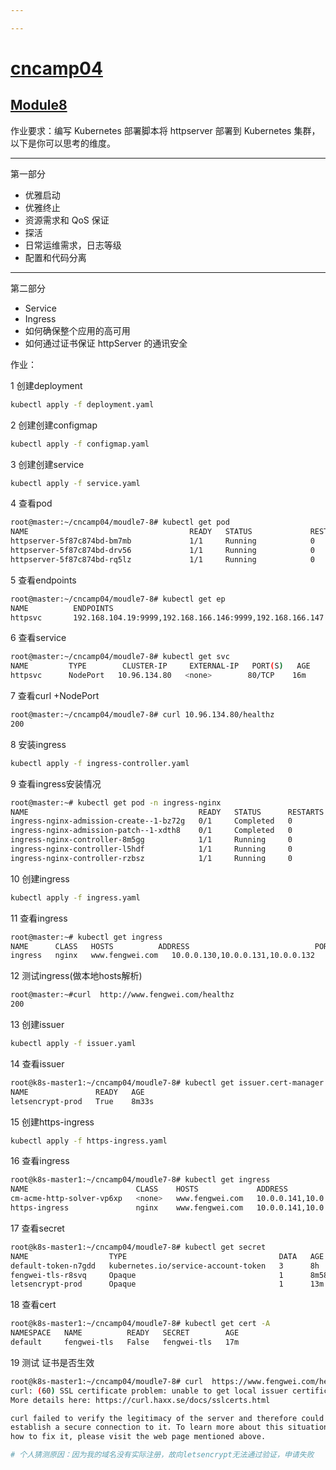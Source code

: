 ```yaml
---

---
```


# [cncamp04](https://github.com/realpeiqi/cncamp04/)

## [Module8](https://github.com/realpeiqi/cncamp04/tree/main/moudle8)

作业要求：编写 Kubernetes 部署脚本将 httpserver 部署到 Kubernetes 集群，以下是你可以思考的维度。

------

第一部分

- 优雅启动
- 优雅终止
- 资源需求和 QoS 保证
- 探活
- 日常运维需求，日志等级
- 配置和代码分离

------

第二部分

- Service
- Ingress
- 如何确保整个应用的高可用
- 如何通过证书保证 httpServer 的通讯安全

作业：

1	创建deployment

```sh
kubectl apply -f deployment.yaml
```

2	创建创建configmap

```sh
kubectl apply -f configmap.yaml
```

3	创建创建service 

```sh
kubectl apply -f service.yaml
```

4	查看pod

```sh
root@master:~/cncamp04/moudle7-8# kubectl get pod 
NAME                                    READY   STATUS             RESTARTS       AGE
httpserver-5f87c874bd-bm7mb             1/1     Running            0              34m
httpserver-5f87c874bd-drv56             1/1     Running            0              34m
httpserver-5f87c874bd-rq5lz             1/1     Running            0              34m

```

5	查看endpoints

```sh
root@master:~/cncamp04/moudle7-8# kubectl get ep
NAME          ENDPOINTS                                                       AGE
httpsvc       192.168.104.19:9999,192.168.166.146:9999,192.168.166.147:9999   11m

```

6	查看service

```sh
root@master:~/cncamp04/moudle7-8# kubectl get svc 
NAME         TYPE        CLUSTER-IP     EXTERNAL-IP   PORT(S)   AGE
httpsvc      NodePort   10.96.134.80   <none>        80/TCP    16m
```

7	查看curl +NodePort

```sh
root@master:~/cncamp04/moudle7-8# curl 10.96.134.80/healthz
200
```

8	安装ingress

```sh
kubectl apply -f ingress-controller.yaml
```

9	查看ingress安装情况 

```sh
root@master:~# kubectl get pod -n ingress-nginx
NAME                                      READY   STATUS      RESTARTS   AGE
ingress-nginx-admission-create--1-bz72g   0/1     Completed   0          3h25m
ingress-nginx-admission-patch--1-xdth8    0/1     Completed   0          3h25m
ingress-nginx-controller-8m5gg            1/1     Running     0          3h16m
ingress-nginx-controller-l5hdf            1/1     Running     0          3h25m
ingress-nginx-controller-rzbsz            1/1     Running     0          3h25m
```

10	创建ingress

```sh
kubectl apply -f ingress.yaml
```

11 查看ingress

```sh
root@master:~# kubectl get ingress
NAME      CLASS   HOSTS          ADDRESS                            PORTS   AGE
ingress   nginx   www.fengwei.com   10.0.0.130,10.0.0.131,10.0.0.132   80      3h3m
```

12 测试ingress(做本地hosts解析)

```sh
root@master:~#curl  http://www.fengwei.com/healthz
200
```

13 创建issuer

```  sh
kubectl apply -f issuer.yaml
```

14 查看issuer

``` sh
root@k8s-master1:~/cncamp04/moudle7-8# kubectl get issuer.cert-manager.io
NAME               READY   AGE
letsencrypt-prod   True    8m33s

```

15	创建https-ingress

```  sh
kubectl apply -f https-ingress.yaml
```

16	查看ingress

```  sh
root@k8s-master1:~/cncamp04/moudle7-8# kubectl get ingress
NAME                        CLASS    HOSTS             ADDRESS                 PORTS     AGE
cm-acme-http-solver-vp6xp   <none>   www.fengwei.com   10.0.0.141,10.0.0.142   80        5m
https-ingress               nginx    www.fengwei.com   10.0.0.141,10.0.0.142   80, 443   5m9s
```

17 	查看secret

``` sh
root@k8s-master1:~/cncamp04/moudle7-8# kubectl get secret 
NAME                  TYPE                                  DATA   AGE
default-token-n7gdd   kubernetes.io/service-account-token   3      8h
fengwei-tls-r8svq     Opaque                                1      8m58s
letsencrypt-prod      Opaque                                1      13m

```

18	查看cert

```sh
root@k8s-master1:~/cncamp04/moudle7-8# kubectl get cert -A
NAMESPACE   NAME          READY   SECRET        AGE
default     fengwei-tls   False   fengwei-tls   17m
```

19 	测试 证书是否生效

``` sh
root@k8s-master1:~/cncamp04/moudle7-8# curl  https://www.fengwei.com/healthz
curl: (60) SSL certificate problem: unable to get local issuer certificate
More details here: https://curl.haxx.se/docs/sslcerts.html

curl failed to verify the legitimacy of the server and therefore could not
establish a secure connection to it. To learn more about this situation and
how to fix it, please visit the web page mentioned above.

# 个人猜测原因：因为我的域名没有实际注册，故向letsencrypt无法通过验证，申请失败
```

